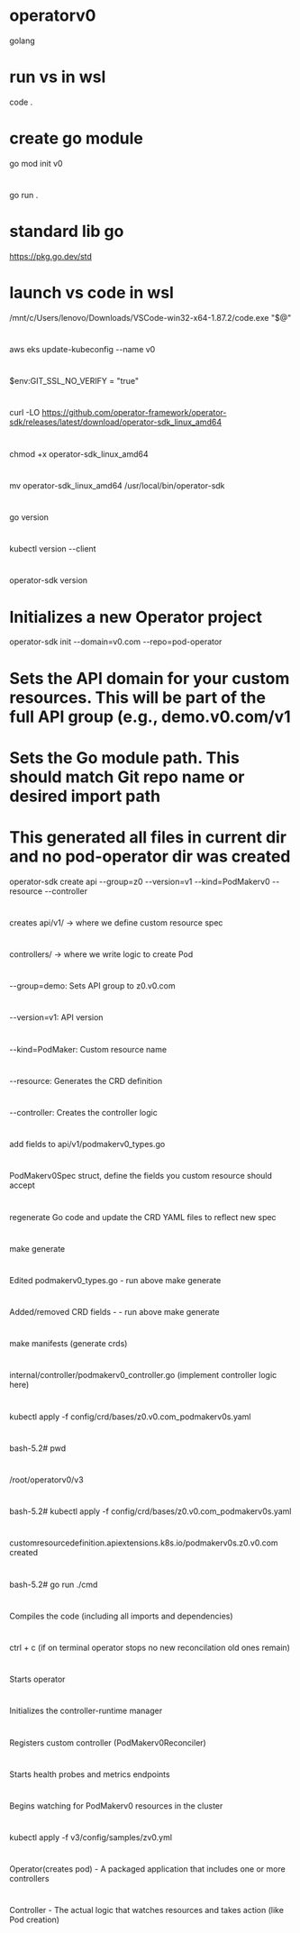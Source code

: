 # operatorv0
golang

# run vs in wsl
code .

# create go module
go mod init v0
#
go run .

# standard lib go
https://pkg.go.dev/std

# launch vs code in wsl
/mnt/c/Users/lenovo/Downloads/VSCode-win32-x64-1.87.2/code.exe "$@"

# 
aws eks update-kubeconfig --name v0
#
$env:GIT_SSL_NO_VERIFY = "true"
#
curl -LO https://github.com/operator-framework/operator-sdk/releases/latest/download/operator-sdk_linux_amd64
#
chmod +x operator-sdk_linux_amd64
#
mv operator-sdk_linux_amd64 /usr/local/bin/operator-sdk
#
go version
#
kubectl version --client
#
operator-sdk version
# Initializes a new Operator project
operator-sdk init --domain=v0.com --repo=pod-operator
# Sets the API domain for your custom resources. This will be part of the full API group (e.g., demo.v0.com/v1
# Sets the Go module path. This should match Git repo name or desired import path
# This generated all files in current dir and no pod-operator dir was created
operator-sdk create api --group=z0 --version=v1 --kind=PodMakerv0 --resource --controller
#
creates api/v1/ → where we define custom resource spec
#
controllers/ → where we write logic to create Pod
#
--group=demo: Sets API group to z0.v0.com
#
--version=v1: API version
#
--kind=PodMaker: Custom resource name
#
--resource: Generates the CRD definition
#
--controller: Creates the controller logic
#
add fields to api/v1/podmakerv0_types.go
#
PodMakerv0Spec struct, define the fields you custom resource should accept
#
regenerate Go code and update the CRD YAML files to reflect new spec
#
make generate
#
Edited podmakerv0_types.go - run above make generate
#
Added/removed CRD fields - - run above make generate
#
make manifests (generate crds)
#
internal/controller/podmakerv0_controller.go (implement controller logic here)
#
kubectl apply -f config/crd/bases/z0.v0.com_podmakerv0s.yaml
#
bash-5.2# pwd
#
/root/operatorv0/v3
#
bash-5.2# kubectl apply -f config/crd/bases/z0.v0.com_podmakerv0s.yaml
#
customresourcedefinition.apiextensions.k8s.io/podmakerv0s.z0.v0.com created
#
bash-5.2# go run ./cmd
#
Compiles the code (including all imports and dependencies)
#
ctrl + c (if on terminal operator stops no new reconcilation old ones remain)
#
Starts operator
#
Initializes the controller-runtime manager
#
Registers custom controller (PodMakerv0Reconciler)
#
Starts health probes and metrics endpoints
#
Begins watching for PodMakerv0 resources in the cluster
#
kubectl apply -f v3/config/samples/zv0.yml
#
Operator(creates pod) - A packaged application that includes one or more controllers
#
Controller - The actual logic that watches resources and takes action (like Pod creation)

